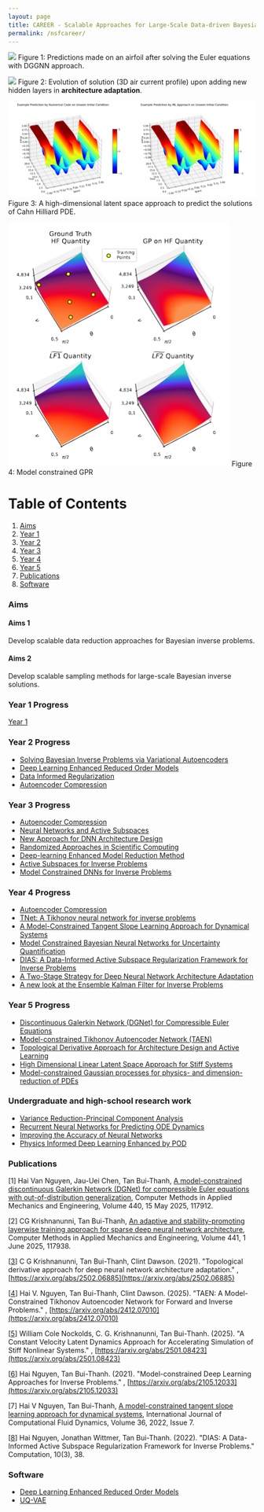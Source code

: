 ```yaml
---
layout: page
title: CAREER - Scalable Approaches for Large-Scale Data-driven Bayesian Inverse Problems in High Dimensional Parameter Spaces
permalink: /nsfcareer/
---
```


<!-- ![](/assets/figures/y1/img.png)    ![](/assets/figures/y1/poisson.png) -->
![](/assets/figures/hainguyen/DGGNN_2D_Euler_Airfoil_Mach1p2_AoA5.gif)
Figure 1: Predictions made on an airfoil after solving the Euler equations with DGGNN approach.

![](/assets/figures/Krish/topo_2.png)
Figure 2: Evolution of solution (3D air current profile) upon adding new hidden layers in **architecture adaptation**.


![image](/assets/figures/cole/cole_n.png)
Figure 3: A high-dimensional latent space approach to predict the solutions of Cahn Hilliard PDE.

![image2](/assets/figures/tscott/ornl_fig2.png)
Figure 4: Model constrained GPR


# Table of Contents
1. [Aims](/nsfcareer/#aims)
2. [Year 1](/nsfcareer/#year1)
3. [Year 2](/nsfcareer/#year2)
4. [Year 3](/nsfcareer/#year3)
5. [Year 4](/nsfcareer/#year4)
5. [Year 5](/nsfcareer/#year5)
6. [Publications](/nsfcareer/#publications)
7. [Software](/nsfcareer/#software)

### Aims<a name="aims"></a>

#### Aims 1
Develop scalable data reduction approaches for Bayesian inverse problems.

#### Aims 2
Develop scalable sampling methods for large-scale Bayesian inverse solutions.

### Year 1 Progress<a name="year1"></a>
[Year 1](/y1progress)

### Year 2 Progress<a name="year2"></a>
- [Solving Bayesian Inverse Problems via Variational Autoencoders](/nsfcareer/year2/uqvae/)
- [Deep Learning Enhanced Reduced Order Models](/nsfcareer/year2/deep-rom/)
- [Data Informed Regularization](/nsfcareer/year2/data-informed/)
- [Autoencoder Compression](/nsfcareer/year2/compression/)

### Year 3 Progress<a name="year3"></a>
- [Autoencoder Compression](/nsfcareer/year3/compression/)
- [Neural Networks and Active Subspaces](/nsfcareer/year3/active_subspaces_nn_analysis)
- [New Approach for DNN Architecture Design](/nsfcareer/year3/layerwise_training)
- [Randomized Approaches in Scientific Computing](/nsfcareer/year3/randomized_approaches)
- [Deep-learning Enhanced Model Reduction Method](/nsfcareer/year3/pinns_time_dependent_pde)
- [Active Subspaces for Inverse Problems](/nsfcareer/year3/active_subspaces_inverse_problems)
- [Model Constrained DNNs for Inverse Problems](/nsfcareer/year3/model_constrained)

### Year 4 Progress<a name="year4"></a>
- [Autoencoder Compression](/nsfcareer/year4/compression/)
- [TNet: A Tikhonov neural network for inverse problems](/nsfcareer/year4/model_constrained)
- [A Model-Constrained Tangent Slope Learning Approach for Dynamical Systems](/nsfcareer/year4/mctangent)
- [Model Constrained Bayesian Neural Networks for Uncertainty Quantification](/nsfcareer/year4/mcbnn)
- [DIAS: A Data-Informed Active Subspace Regularization Framework for Inverse Problems](/nsfcareer/year4/DIAS_year4)
- [A Two-Stage Strategy for Deep Neural Network Architecture Adaptation](/nsfcareer/year4/two_stage_approach)
- [A new look at the Ensemble Kalman Filter for Inverse Problems](/nsfcareer/year4/EnKF)

### Year 5 Progress<a name="year5"></a>
- [Discontinuous Galerkin Network (DGNet) for Compressible Euler Equations](/nsfcareer/year5/hai_year5)
- [Model-constrained Tikhonov Autoencoder Network (TAEN)](/nsfcareer/year5/hai_year5_TAEN)
- [Topological Derivative Approach for Architecture Design and Active Learning](/nsfcareer/year5/krish_year5)
- [High Dimensional Linear Latent Space Approach for Stiff Systems](/nsfcareer/year5/cole_year5)
- [Model-constrained Gaussian processes for physics- and dimension-reduction of PDEs](/nsfcareer/year5/thomas_year5)

### Undergraduate and high-school research work<a name="undergraduate"></a>
- [Variance Reduction-Principal Component Analysis](/nsfcareer/year3/VRPCA)
- [Recurrent Neural Networks for Predicting ODE Dynamics](/nsfcareer/year3/RNN)
- [Improving the Accuracy of Neural Networks](/nsfcareer/year3/Accuracy_net)
- [Physics Informed Deep Learning Enhanced by POD](/nsfcareer/year3/POD)

### Publications<a name="publications"></a>

[1] Hai Van Nguyen, Jau-Uei Chen, Tan Bui-Thanh, [A model-constrained discontinuous Galerkin Network (DGNet) for compressible Euler equations with out-of-distribution generalization](https://www.sciencedirect.com/science/article/pii/S0045782525001847), Computer Methods in Applied Mechanics and Engineering, Volume 440, 15 May 2025, 117912.


[2] CG Krishnanunni, Tan Bui-Thanh, [An adaptive and stability-promoting layerwise training approach for sparse deep neural network architecture](https://www.sciencedirect.com/science/article/pii/S0045782525002105), Computer Methods in Applied Mechanics and Engineering, Volume 441, 1 June 2025, 117938.

[[3](https://arxiv.org/abs/2502.06885)] C G Krishnanunni, Tan Bui-Thanh, Clint Dawson.  (2021).  "Topological derivative approach for deep neural network architecture adaptation." , [https://arxiv.org/abs/2502.06885](https://arxiv.org/abs/2502.06885)

[[4](https://arxiv.org/abs/2412.07010)] Hai V. Nguyen, Tan Bui-Thanh, Clint Dawson.  (2025).  "TAEN: A Model-Constrained Tikhonov Autoencoder Network for Forward and Inverse Problems." , [https://arxiv.org/abs/2412.07010](https://arxiv.org/abs/2412.07010)


[[5](https://arxiv.org/abs/2501.08423)] William Cole Nockolds, C. G. Krishnanunni, Tan Bui-Thanh.  (2025).  "A Constant Velocity Latent Dynamics Approach for Accelerating Simulation of Stiff Nonlinear Systems." , [https://arxiv.org/abs/2501.08423](https://arxiv.org/abs/2501.08423)


[[6](https://arxiv.org/abs/2105.12033)] Hai Nguyen, Tan Bui-Thanh.  (2021).  "Model-constrained Deep Learning Approaches for Inverse Problems." , [https://arxiv.org/abs/2105.12033](https://arxiv.org/abs/2105.12033)


[7] Hai V Nguyen, Tan Bui-Thanh, [A model-constrained tangent slope learning approach for dynamical systems](https://www.tandfonline.com/doi/full/10.1080/10618562.2022.2146677), International Journal of Computational Fluid Dynamics, Volume 36, 2022, Issue 7.

[[8](https://www.mdpi.com/2079-3197/10/3/38)] Hai Nguyen, Jonathan Wittmer, Tan Bui-Thanh. (2022).  "DIAS: A Data-Informed Active Subspace Regularization Framework for Inverse Problems." Computation, 10(3), 38.

<!-- [1] Aaron Myers, Alexandre H. Thiery, Kainan Wang, and Tan Bui-Thanh, [Sequential Ensemble Transform for Bayesian Inverse Problems](https://arxiv.org/pdf/1909.09591.pdf), Journal of Computational Physics, Volume 427, 15 February 2021, 110055. -->

<!--[2] Aaron Myers, “Particle Methods for Bayesian Inverse Problems Governed by Partial Differential Equations”. PhD Thesis, The University of Texas at Austin, 2020. -->

<!--[3] Jonathan Wittmer and Tan Bui-Thanh, "Data-Informed Regularization For Inverse and Imaging Problems", Oden Institute REPORT 20-24, April 2020, [https://www.oden.utexas.edu/media/reports/2020/2024.pdf](https://www.oden.utexas.edu/media/reports/2020/2024.pdf)-->

<!--[4] Hwan Goh, Sheroze Sheriffdeen, Jonathan Wittmer, Tan Bui-Thanh, "Solving Bayesian Inverse Problems via Variational Autoencoders", Submitted, 2021, [https://arxiv.org/abs/1912.04212](https://arxiv.org/abs/1912.04212)-->

<!--[5] Sheriffdeen, Sheroze, et al. "Accelerating PDE-constrained Inverse Solutions with Deep Learning and Reduced Order Models." [arXiv preprint arXiv:1912.08864](https://arxiv.org/abs/1912.08864) (2019)-->


<!--[6] Jonathan Wittmer, C G Krishnanunni, Hai Nguyen, Tan Bui-Thanh, "On Unifying Randomized Methods for Inverse and Optimization Problems." In preparation.-->



<!--[[9](https://arxiv.org/abs/2208.04995)] Hai Nguyen, Tan Bui-Thanh.  (2022). "A Model-Constrained Tangent Manifold Learning Approach for Dynamical Systems." [https://arxiv.org/abs/2208.04995](https://arxiv.org/abs/2208.04995)-->



### Software<a name="software"></a>

- [Deep Learning Enhanced Reduced Order Models](https://github.com/sheroze1123/BayesianInferenceDL)
- [UQ-VAE](https://github.com/phogroup/uq-vae)
